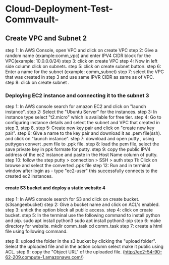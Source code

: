 # Cloud-Deployment-Test-Commvault-

## Create VPC and Subnet 2


step 1: In AWS Console, open VPC and click on create VPC
step 2: Give a random name (example:comm_vpc) and enter IPV4 CIDR block for the VPC(example: 10.0.0.0/24)
step 3: click on create VPC
step 4: Now in left side column click on subnets.
step 5: click on create subnet button.
step 6: Enter a name for the subnet (example: comm_subnet)
step 7: select the VPC that was created in step 3 and use same IPVR CIDR as same as of VPC.
step 8: click on create subnet .

### Deploying EC2 instance and connecting it to the subnet 3
step 1: In AWS console search for amazon EC2 and click on "launch instance".
step 2: Select the "Ubuntu Server" for the instances.
step 3: In instance type select "t2.micro" which is available for free tier.
step 4: Go to configuring instance details and select the subnet and VPC that created in step 3, step 8.
step 5: Create new key pair and click on "create new key pair".
step 6: Give a name to the key pair and download it as .pem file(ssh). and click on "launch instance".
step 7: download and open putty , using puttygen convert .pem file to .ppk file.
step 8: load the pem file, select the save private key in ppk formate for putty.
step 9: copy the public IPV4 address of the ec2 instance and paste in the Host Name column of putty.
step 10: follow the step putty > connection > SSH > auth
step 11: Click on browse and select the converted .ppk file
step 12: Run and in terminal window after login as - type "ec2-user"
this successfully connects to the created ec2 instances.


#### create S3 bucket and deploy a static website 4


step 1: In AWS console search for S3 and click on create bucket.(s3sangeebucket)
step 2: Give a bucket name and click on ACL's enabled. 
step 3: untick the option block all public access.
step 4: click on create bucket.
step 5: In the terminal use the following command to install python and pip.
             sudo apt install python3
             sudo apt install python3-pip
step 6: make directory for website.
             mkdir comm_task 
             cd comm_task
step 7: create a html file using following command.
  
step 8: upload the folder in the s3 bucket by clicking the "upload folder".  Select the uploaded file and in the action column select make it public using ACL.
step 9: copy the "Object URL" of the uploaded file. (http://ec2-54-90-62-209.compute-1.amazonaws.com/)



             



